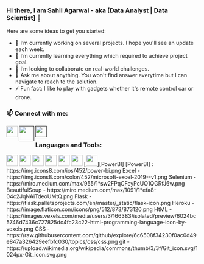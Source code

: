 ### Hi there, I am Sahil Agarwal - aka [Data Analyst | Data Scientist] 👋

<!-- 🤔 I’m looking for help with thinking......
**agarwalsahil2013/agarwalsahil2013** is a ✨ _special_ ✨ repository because its `README.md` (this file) appears on your GitHub profile. - 📫 -->

Here are some ideas to get you started:

- 🔭 I’m currently working on several projects. I hope you'll see an update each week.
- 🌱 I’m currently learning everything which required to achieve project goal. 
- 👯 I’m looking to collaborate on real-world challenges.
- 💬 Ask me about anything. You won't find answer everytime but I can navigate to reach to the solution.
- ⚡ Fun fact: I like to play with gadgets whether it's remote control car or drone. 

### 📫 Connect with me:
<a href="https://www.linkedin.com/in/sahil-agarwal-"><img align="left" width="30px" src="https://image.flaticon.com/icons/png/512/61/61109.png" /></a>
<a href=""><img align="left" width="40px" src="https://e7.pngegg.com/pngimages/340/745/png-clipart-computer-icons-white-instagram-icon-text-logo.png" /></a>
<a href=""><img align="left" width="30px" src="https://image.flaticon.com/icons/png/512/25/25231.png" /></a>

<br />

### Languages and Tools:

<img width="30px" src="https://cdn.imgbin.com/24/24/12/imgbin-database-icon-database-free-blue-background-2cy8RQMXh0n2WeVbZgtMZyXfv.jpg" />
<img width="30px" src="https://cdn3.iconfinder.com/data/icons/logos-and-brands-adobe/512/267_Python-512.png" />
<img width="30px" src="https://cdn.iconscout.com/icon/free/png-512/postgresql-226047.png" />
<img width="30px" src="https://www.mysql.com/common/logos/logo-mysql-170x115.png" />
<img width="30px" src="https://cdn.worldvectorlogo.com/logos/tableau-software.svg" />
<img width="30px" src="https://www.automateexcel.com/excel/wp-content/uploads/2018/04/icon-shortcuts-sas.png" />
[<img width="30px" src="https://img.icons8.com/ios/452/power-bi.png" />][PowerBI]
[PowerBI] : https://img.icons8.com/ios/452/power-bi.png
Excel - https://img.icons8.com/color/452/microsoft-excel-2019--v1.png
Selenium - https://miro.medium.com/max/955/1*sw2FPqCFcyPcUO1QGRfJ6w.png
BeautifulSoup - https://miro.medium.com/max/1091/1*efa8-04c2JqNAiTdeoUMtQ.png
Flask - https://flask.palletsprojects.com/en/master/_static/flask-icon.png
Heroku - https://image.flaticon.com/icons/png/512/873/873120.png
HtML - https://images.vexels.com/media/users/3/166383/isolated/preview/6024bc5746d7436c727825dc4fc23c22-html-programming-language-icon-by-vexels.png
CSS - https://raw.githubusercontent.com/github/explore/6c6508f34230f0ac0d49e847a326429eefbfc030/topics/css/css.png
git - https://upload.wikimedia.org/wikipedia/commons/thumb/3/3f/Git_icon.svg/1024px-Git_icon.svg.png





